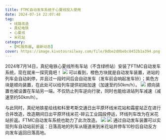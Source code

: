 ```yaml
---
title: FTMC自动发车系统于心夏线投入使用
date: 2024-07-14 22:07:48
tag:
  - 线路改造
  - 真纪电铁
  - 心夏线
  - 米花站
category:
  - [MC服务器, 最新动态]
cover: https://image.kivotosrailway.com/file/0dbe2d0bebc8452b1a394.png
---
```

2024年7月14日，真纪电铁心夏线所有车站（不含绿桥站）安装了FTMC自动发车系统，现在就来一探究竟吧！
![](1.png)
可以看到，橙色方块就是自动发车装置，进站的列车会自动刹停，并且过一段时间后会自动发车（发车前会响起发车铃）；紫色方块是顺向装置，在此处可以给列车提供初始加速（加速至约50km/h）。
![](2.png)
顺向装置也被设置在车站另一端，不仅防止列车逆向行驶，同时也能给进站列车减速（减速至约50km/h）。

与此同时，真纪地铁星绘线和科里考斯交通日出平原环线米花站和霜星站正在进行合并改造，改造期间日出平原环线米花-碎云工业园段停运，环线列车改为在米花站折返。FTMC自动发车系统也助力了此次改造。
![](3.png)
![](4.png)
通过自动发车装置可以实现列车自动站前折返：日落高地的列车从隧道来到米花站并停车10秒后自动反方向发车返回日落高地。